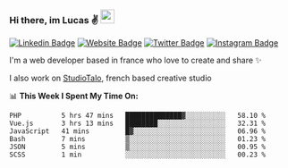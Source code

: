 ### Hi there, im Lucas ✌️ <img src="https://media.giphy.com/media/hvRJCLFzcasrR4ia7z/giphy.gif" width="25px">
[![Linkedin Badge](https://img.shields.io/badge/-LinkedIn-0e76a8?style=flat-square&logo=Linkedin&logoColor=white)](https://www.linkedin.com/in/lucasbellier/)
[![Website Badge](https://img.shields.io/badge/Website-3b5998?style=flat-square&logo=google-chrome&logoColor=white)](https://lucasblr.fr)
[![Twitter Badge](https://img.shields.io/badge/-Twitter-00acee?style=flat-square&logo=Twitter&logoColor=white)](https://twitter.com/ImJustLucas_)
[![Instagram Badge](https://img.shields.io/badge/-Instagram-e4405f?style=flat-square&logo=Instagram&logoColor=white)](https://instagram.com/luuucas.blr/)

I'm a web developer based in france who love to create and share ✨

I also work on [StudioTalo](https://talodev.fr), french based creative studio

📊 **This Week I Spent My Time On:**
<!--START_SECTION:waka-->

```text
PHP          5 hrs 47 mins   ██████████████▓░░░░░░░░░░   58.10 %
Vue.js       3 hrs 13 mins   ████████░░░░░░░░░░░░░░░░░   32.31 %
JavaScript   41 mins         █▓░░░░░░░░░░░░░░░░░░░░░░░   06.96 %
Bash         7 mins          ▒░░░░░░░░░░░░░░░░░░░░░░░░   01.23 %
JSON         5 mins          ▒░░░░░░░░░░░░░░░░░░░░░░░░   00.95 %
SCSS         1 min           ░░░░░░░░░░░░░░░░░░░░░░░░░   00.23 %
```

<!--END_SECTION:waka-->
